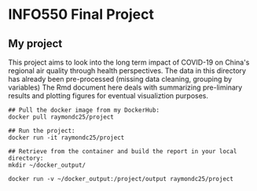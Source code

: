 # INFO550 Final Project

## My project

This project aims to look into the long term impact of COVID-19 on China's regional air quality through health perspectives. The data in this directory has already been pre-processed (missing data cleaning, grouping by variables) The Rmd document here deals with summarizing pre-liminary results and plotting figures for eventual visualiztion purposes. 

```
## Pull the docker image from my DockerHub:  
docker pull raymondc25/project

## Run the project: 
docker run -it raymondc25/project

## Retrieve from the container and build the report in your local directory: 
mkdir ~/docker_output/

docker run -v ~/docker_output:/project/output raymondc25/project
```
